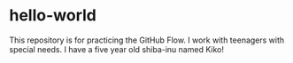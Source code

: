 # hello-world
This repository is for practicing the GitHub Flow.
I work with teenagers with special needs. I have a five year old shiba-inu named Kiko!
